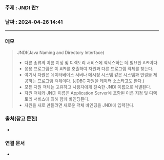 ### 주제 : JNDI 란?

### 날짜 : 2024-04-26 14:41
----
### 메모
> JNDI(Java Naming and Directory Interface)
> 	- 다른 종류의 이름 지정 및 디렉토리 서비스에 액세스하는 데 필요한 API이다.
> 	- 응용 프로그램은 이 API를 호출하여 자원과 다른 프로그램 객체를 찾는다.
> 	- 여기서 자원은 데이터베이스 서버나 메시징 시스템 같은 시스템과 연결을 제공하는 프로그램 객체이다. (JDBC 자원을 데이터 소스라고도 한다.)
> 	- 모든 자원 객체는 고유하고 사용자에게 친숙한 JNDI 이름으로 식별된다.
> 	- 자원 객체와 JNDI 이름은 Application Server에 포함된 이름 지정 및 디렉토리 서비스에 의해 함께 바인딩된다.
> 	- 자원을 새로 만들려면 새로운 객체 바인딩을 JNDI에 입력한다.

### 출처(참고 문헌)
-

### 연결 문서
-
